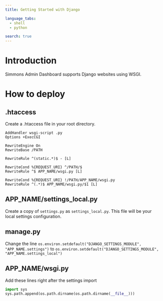 ```yaml
---
title: Getting Started with Django

language_tabs:
  - shell
  - python

search: true
---
```


# Introduction

Simmons Admin Dashboard supports Django websites using WSGI.

# How to deploy

## .htaccess

Create a .htaccess file in your root directory.

```shell
AddHandler wsgi-script .py
Options +ExecCGI

RewriteEngine On
RewriteBase /PATH

RewriteRule ^(static.*)$ - [L]

RewriteCond %{REQUEST_URI} ^/PATH/$
RewriteRule ^$ APP_NAME/wsgi.py [L]

RewriteCond %{REQUEST_URI} !/PATH/APP_NAME/wsgi.py
RewriteRule ^(.*)$ APP_NAME/wsgi.py/$1 [L]
```

## APP_NAME/settings_local.py

Create a copy of `settings.py` as `settings_local.py`. This file will be your local settings configuration.

## manage.py

Change the line `os.environ.setdefault("DJANGO_SETTINGS_MODULE", "APP_NAME.settings")` to `os.environ.setdefault("DJANGO_SETTINGS_MODULE", "APP_NAME.settings_local")`

## APP_NAME/wsgi.py

Add these lines right after the settings import

```python
import sys
sys.path.append(os.path.dirname(os.path.dirname(__file__)))
```